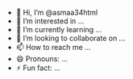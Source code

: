 - 👋 Hi, I’m @asmaa34html
- 👀 I’m interested in ...
- 🌱 I’m currently learning ...
- 💞️ I’m looking to collaborate on ...
- 📫 How to reach me ...
- 😄 Pronouns: ...
- ⚡ Fun fact: ...

<!---
asmaa34html/asmaa34html is a ✨ special ✨ repository because its `README.md` (this file) appears on your GitHub profile.
You can click the Preview link to take a look at your changes.
--->
